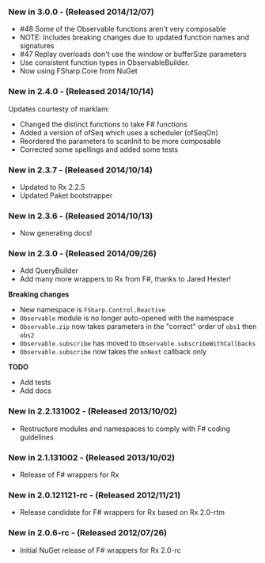 ### New in 3.0.0 - (Released 2014/12/07)
* #48 Some of the Observable functions aren't very composable
 * NOTE: Includes breaking changes due to updated function names and signatures
* #47 Replay overloads don't use the window or bufferSize parameters
* Use consistent function types in ObservableBuilder.
* Now using FSharp.Core from NuGet

### New in 2.4.0 - (Released 2014/10/14)
Updates courtesty of marklam:

* Changed the distinct functions to take F# functions
* Added a version of ofSeq which uses a scheduler (ofSeqOn)
* Reordered the parameters to scanInit to be more composable
* Corrected some spellings and added some tests

### New in 2.3.7 - (Released 2014/10/14)
* Updated to Rx 2.2.5
* Updated Paket bootstrapper

### New in 2.3.6 - (Released 2014/10/13)
* Now generating docs!

### New in 2.3.0 - (Released 2014/09/26)
* Add QueryBuilder
* Add many more wrappers to Rx from F#, thanks to Jared Hester!

**Breaking changes**
* New namespace is `FSharp.Control.Reactive`
* `Observable` module is no longer auto-opened with the namespace
* `Observable.zip` now takes parameters in the "correct" order of `obs1` then `obs2`
* `Observable.subscribe` has moved to `Observable.subscribeWithCallbacks`
* `Observable.subscribe` now takes the `onNext` callback only

**TODO**
* Add tests
* Add docs

### New in 2.2.131002 - (Released 2013/10/02)
* Restructure modules and namespaces to comply with F# coding guidelines

### New in 2.1.131002 - (Released 2013/10/02)
* Release of F# wrappers for Rx

### New in 2.0.121121-rc - (Released 2012/11/21)
* Release candidate for F# wrappers for Rx based on Rx 2.0-rtm

### New in 2.0.6-rc - (Released 2012/07/26)
* Initial NuGet release of F# wrappers for Rx 2.0-rc
